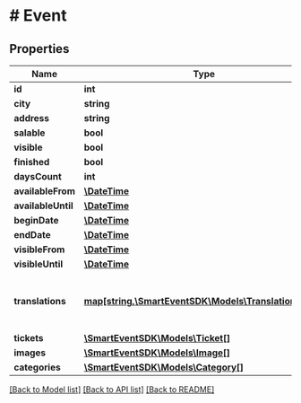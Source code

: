 # # Event

## Properties

Name | Type | Description | Notes
------------ | ------------- | ------------- | -------------
**id** | **int** |  | [optional] 
**city** | **string** |  | [optional] 
**address** | **string** |  | [optional] 
**salable** | **bool** |  | [optional] 
**visible** | **bool** |  | [optional] 
**finished** | **bool** |  | [optional] 
**daysCount** | **int** |  | [optional] 
**availableFrom** | [**\DateTime**](\DateTime.md) |  | [optional] 
**availableUntil** | [**\DateTime**](\DateTime.md) |  | [optional] 
**beginDate** | [**\DateTime**](\DateTime.md) |  | [optional] 
**endDate** | [**\DateTime**](\DateTime.md) |  | [optional] 
**visibleFrom** | [**\DateTime**](\DateTime.md) |  | [optional] 
**visibleUntil** | [**\DateTime**](\DateTime.md) |  | [optional] 
**translations** | [**map[string,\SmartEventSDK\Models\TranslationEvent]**](TranslationEvent.md) | Keys reference to locale of a translation | [optional] 
**tickets** | [**\SmartEventSDK\Models\Ticket[]**](Ticket.md) |  | [optional] 
**images** | [**\SmartEventSDK\Models\Image[]**](Image.md) |  | [optional] 
**categories** | [**\SmartEventSDK\Models\Category[]**](Category.md) |  | [optional] 

[[Back to Model list]](../../README.md#documentation-for-models) [[Back to API list]](../../README.md#documentation-for-api-endpoints) [[Back to README]](../../README.md)


